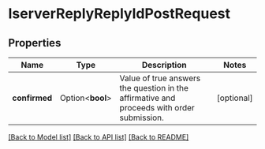 # IserverReplyReplyIdPostRequest

## Properties

Name | Type | Description | Notes
------------ | ------------- | ------------- | -------------
**confirmed** | Option<**bool**> | Value of true answers the question in the affirmative and proceeds with order submission. | [optional]

[[Back to Model list]](../README.md#documentation-for-models) [[Back to API list]](../README.md#documentation-for-api-endpoints) [[Back to README]](../README.md)
